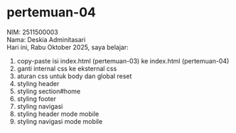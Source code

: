 # pertemuan-04

NIM: 2511500003<br>
Nama: Deskia Adminitasari<br>
Hari ini, Rabu Oktober 2025, saya belajar:
<ol>
    <li>copy-paste isi index.html (pertemuan-03) ke index.html (pertemuan-04)</li>
    <li>ganti internal css ke eksternal css</li>
    <li>aturan css untuk body dan global reset</li>
    <li>styling header</li>
    <li>styling section#home</li>
    <li>styling footer</li>
    <li>styling navigasi</li>
    <li>styling header mode  mobile</li>
    <li>styling navigasi mode mobile</li>

</ol>